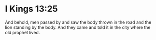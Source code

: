 # I Kings 13:25

And behold, men passed by and saw the body thrown in the road and the lion standing by the body. And they came and told it in the city where the old prophet lived.
